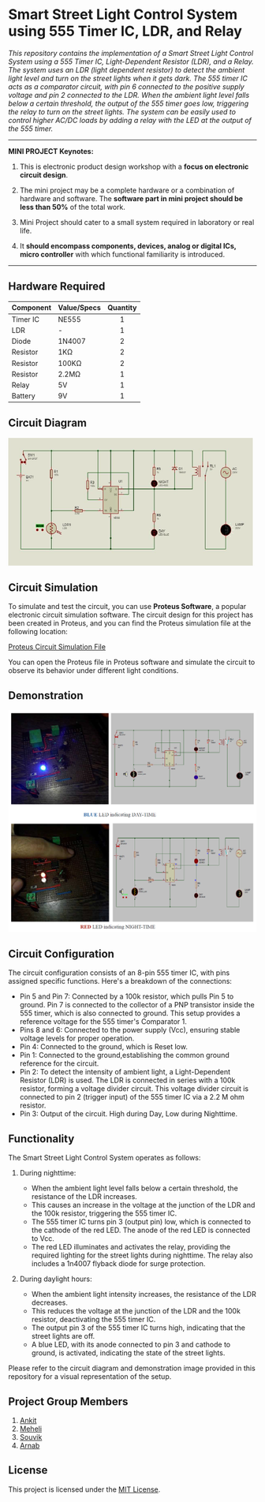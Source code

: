 # Smart Street Light Control System using 555 Timer IC, LDR, and Relay

*This repository contains the implementation of a Smart Street Light Control System using a 555 Timer IC, Light-Dependent Resistor (LDR), and a Relay. The system uses an LDR (light dependent resistor) to detect the ambient light level and turn on the street lights when it gets dark. The 555 timer IC acts as a comparator circuit, with pin 6 connected to the positive supply voltage and pin 2 connected to the LDR. When the ambient light level falls below a certain threshold, the output of the 555 timer goes low, triggering the relay to turn on the street lights. The system can be easily used to control higher AC/DC loads by adding a relay with the LED at the output of the 555 timer.*

---

**MINI PROJECT Keynotes:**

1. This is electronic product design workshop with a **focus on electronic circuit design**.

2. The mini project may be a complete hardware or a combination of hardware and software. The **software part in mini project should be less than 50%** of the total work.

3. Mini Project should cater to a small system required in laboratory or real life.

4. It **should encompass components, devices, analog or digital ICs, micro controller** with which functional familiarity is introduced.

----

## Hardware Required

| Component | Value/Specs | Quantity |
| --------- | ----------- |:--------:|
| Timer IC  | NE555       | 1        |
| LDR       | -           | 1        |
| Diode     | 1N4007      | 2        |
| Resistor  | 1KΩ         | 2        |
| Resistor  | 100KΩ       | 2        |
| Resistor  | 2.2MΩ       | 1        |
| Relay     | 5V          | 1        |
| Battery   | 9V          | 1        |

## Circuit Diagram

<img title="Circuit Diagram" src="/media/circuit_diagram.png" alt="Fig1: Circuit Diagram" data-align="center">

## Circuit Simulation

To simulate and test the circuit, you can use **Proteus Software**, a popular electronic circuit simulation software. The circuit design for this project has been created in Proteus, and you can find the Proteus simulation file at the following location:

[Proteus Circuit Simulation File](auto_day_&_night.pdsprj)

You can open the Proteus file in Proteus software and simulate the circuit to observe its behavior under different light conditions. 

## Demonstration

<img title="Project Demonstration" src="/media/demonstration_image.png" alt="Fig2: Project Demonstration" data-align="center">

## Circuit Configuration

The circuit configuration consists of an 8-pin 555 timer IC, with pins assigned specific functions. Here's a breakdown of the connections:

- Pin 5 and Pin 7: Connected by a 100k resistor, which pulls Pin 5 to ground. Pin 7 is connected to the collector of a PNP transistor inside the 555 timer, which is also connected to ground. This setup provides a reference voltage for the 555 timer's Comparator 1.
- Pins 8 and 6: Connected to the power supply (Vcc), ensuring stable voltage levels for proper operation.
- Pin 4: Connected to the ground, which is Reset low.
- Pin 1: Connected to the ground,establishing the common ground reference for the circuit.
- Pin 2: To detect the intensity of ambient light, a Light-Dependent Resistor (LDR) is used. The LDR is connected in series with a 100k resistor, forming a voltage divider circuit. This voltage divider circuit is connected to pin 2 (trigger input) of the 555 timer IC via a 2.2 M ohm resistor.
- Pin 3: Output of the circuit. High during Day, Low during Nighttime.

## Functionality

The Smart Street Light Control System operates as follows:

1. During nighttime:
   
   - When the ambient light level falls below a certain threshold, the resistance of the LDR increases.
   - This causes an increase in the voltage at the junction of the LDR and the 100k resistor, triggering the 555 timer IC.
   - The 555 timer IC turns pin 3 (output pin) low, which is connected to the cathode of the red LED. The anode of the red LED is connected to Vcc.
   - The red LED illuminates and activates the relay, providing the required lighting for the street lights during nighttime. The relay also includes a 1n4007 flyback diode for surge protection.

2. During daylight hours:
   
   - When the ambient light intensity increases, the resistance of the LDR decreases.
   - This reduces the voltage at the junction of the LDR and the 100k resistor, deactivating the 555 timer IC.
   - The output pin 3 of the 555 timer IC turns high, indicating that the street lights are off.
   - A blue LED, with its anode connected to pin 3 and cathode to ground, is activated, indicating the state of the street lights.

Please refer to the circuit diagram and demonstration image provided in this repository for a visual representation of the setup.

## Project Group Members

1. [Ankit](https://github.com/ankitsamaddar)
2. [Meheli](https://github.com/MeheliR)
3. [Souvik](https://github.com/iamsouvik9)
4. [Arnab](https://github.com/Arnab-png)

## License

This project is licensed under the [MIT License](LICENSE). 
